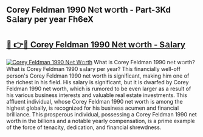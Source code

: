 ## Corey Feldman 1990 N𝚎t w𝚘rth - Part-3Kd S𝚊lary per year Fh6eX

# <h2><a href="http://gc05279.nevu.top/?p=Corey+Feldman+1990">🔗 👉🔴 Corey Feldman 1990 N𝚎t w𝚘rth - S𝚊lary</a></h2>

[![Corey Feldman 1990 N𝚎t W𝚘rth](https://i.imgur.com/Oavwk0R.jpeg)](http://gc05279.nevu.top/?p=Corey+Feldman+1990)
What is Corey Feldman 1990 n𝚎t w𝚘rth? What is Corey Feldman 1990 s𝚊lary per year?
This financially well-off person's Corey Feldman 1990 net worth is significant, making him one of the richest in his field. His salary is significant, but it is dwarfed by Corey Feldman 1990 net worth, which is rumored to be even larger as a result of his various business interests and valuable real estate investments. This affluent individual, whose Corey Feldman 1990 net worth is among the highest globally, is recognized for his business acumen and financial brilliance. This prosperous individual, possessing a Corey Feldman 1990 net worth in the billions and a notable yearly compensation, is a prime example of the force of tenacity, dedication, and financial shrewdness.
